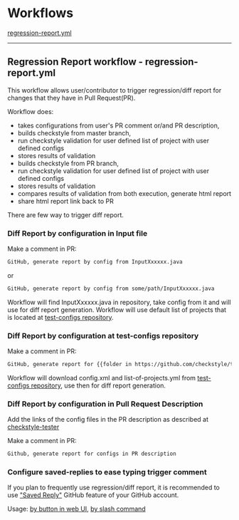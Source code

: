 # Workflows

[regression-report.yml](#regression-report-workflow---regression-reportyml)

--------

## Regression Report workflow - regression-report.yml

This workflow allows user/contributor to trigger regression/diff report
for changes that they have in Pull Request(PR).

Workflow does:

- takes configurations from user's PR comment or/and PR description,
- builds checkstyle from master branch,
- run checkstyle validation for user defined list of project with user defined configs
- stores results of validation
- builds checkstyle from PR branch,
- run checkstyle validation for user defined list of project with user defined configs
- stores results of validation
- compares results of validation from both execution, generate html report
- share html report link back to PR

There are few way to trigger diff report.

### Diff Report by configuration in Input file

Make a comment in PR:

```txt
GitHub, generate report by config from InputXxxxxx.java
```

or

```txt
GitHub, generate report by config from some/path/InputXxxxxx.java
```

Workflow will find InputXxxxxx.java in repository, take config from it and will use for diff report
generation. Workflow will use default list of projects that is located at
[test-configs repository](https://github.com/checkstyle/test-configs/main/extractor/src/main/resources/list-of-projects.yml).

### Diff Report by configuration at test-configs repository

Make a comment in PR:

```txt
GitHub, generate report for {{folder in https://github.com/checkstyle/test-configs}}
```

Workflow will download config.xml and list-of-projects.yml from
[test-configs repository](https://github.com/checkstyle/test-configs),
use then for diff report generation.

### Diff Report by configuration in Pull Request Description

Add the links of the config files in the PR description as described at
[checkstyle-tester](https://github.com/checkstyle/contribution/blob/master/checkstyle-tester/README.md#executing-generation-using-github-action)

Make a comment in PR:

```txt
Github, generate report for configs in PR description
```

### Configure saved-replies to ease typing trigger comment

If you plan to frequently use regression/diff report, it is recommended to use
["Saved Reply"](https://docs.github.com/en/get-started/writing-on-github/working-with-saved-replies/creating-a-saved-reply)
GitHub feature of your GitHub account.

Usage:
[by button in web UI](https://docs.github.com/en/get-started/writing-on-github/working-with-saved-replies/using-saved-replies),
[by slash command](https://docs.github.com/en/issues/tracking-your-work-with-issues/using-issues/about-slash-commands)
